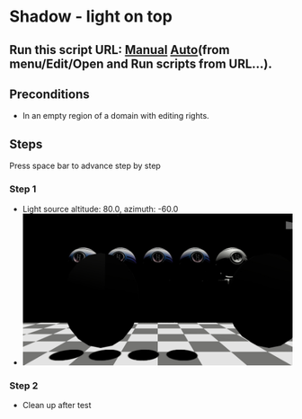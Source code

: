 # Shadow - light on top
## Run this script URL: [Manual](./test.js?raw=true)   [Auto](./testAuto.js?raw=true)(from menu/Edit/Open and Run scripts from URL...).

## Preconditions
- In an empty region of a domain with editing rights.

## Steps
Press space bar to advance step by step

### Step 1
- Light source altitude: 80.0, azimuth: -60.0
- ![](./ExpectedImage_00000.png)
### Step 2
- Clean up after test
